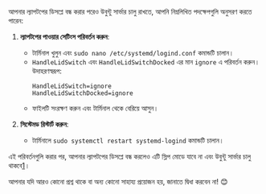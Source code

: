 আপনার ল্যাপটপের ডিসপ্লে বন্ধ করার পরেও উবুন্টু সার্ভার চালু রাখতে, আপনি নিম্নলিখিত পদক্ষেপগুলি অনুসরণ করতে পারেন:

1. **ল্যাপটপের পাওয়ার সেটিংস পরিবর্তন করুন**:
   - টার্মিনাল খুলুন এবং `sudo nano /etc/systemd/logind.conf` কমান্ডটি চালান।
   - `HandleLidSwitch` এবং `HandleLidSwitchDocked` এর মান `ignore` এ পরিবর্তন করুন। উদাহরণস্বরূপ:
     ```
     HandleLidSwitch=ignore
     HandleLidSwitchDocked=ignore
     ```
   - ফাইলটি সংরক্ষণ করুন এবং টার্মিনাল থেকে বেরিয়ে আসুন।

2. **সিস্টেমড রিস্টার্ট করুন**:
   - টার্মিনালে `sudo systemctl restart systemd-logind` কমান্ডটি চালান।

এই পরিবর্তনগুলি করার পর, আপনার ল্যাপটপের ডিসপ্লে বন্ধ করলেও এটি স্লিপ মোডে যাবে না এবং উবুন্টু সার্ভার চালু থাকবে[1](https://qastack.net.bd/ubuntu/141866/keep-ubuntu-server-running-on-a-laptop-with-the-lid-closed)।

আপনার যদি আরও কোনো প্রশ্ন থাকে বা অন্য কোনো সাহায্য প্রয়োজন হয়, জানাতে দ্বিধা করবেন না! 😊
